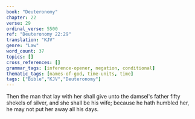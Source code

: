 ```yaml
---
book: "Deuteronomy"
chapter: 22
verse: 29
ordinal_verse: 5500
ref: "Deuteronomy 22:29"
translation: "KJV"
genre: "Law"
word_count: 37
topics: []
cross_references: []
grammar_tags: [inference-opener, negation, conditional]
thematic_tags: [names-of-god, time-units, time]
tags: ["Bible","KJV","Deuteronomy"]
---
```

Then the man that lay with her shall give unto the damsel's father fifty shekels of silver, and she shall be his wife; because he hath humbled her, he may not put her away all his days.
